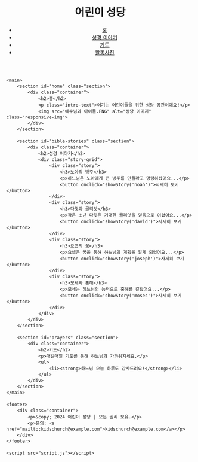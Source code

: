 <html lang="ko">
<head>
    <meta charset="UTF-8">
    <meta name="viewport" content="width=device-width, initial-scale=1.0">
    <meta name="description" content="어린이들을 위한 성당 공간입니다. 다양한 성경 이야기와 기도를 통해 하느님과 가까워지세요.">
    <title>어린이 성당</title>
    <link rel="stylesheet" href="styles.css">
    <link href="https://fonts.googleapis.com/css2?family=Gamja+Flower&display=swap" rel="stylesheet">
</head>
<body>
    <header>
        <div class="container">
            <h1>어린이 성당</h1>
            <nav>
                <ul>
                    <li><a href="#home">홈</a></li>
                    <li><a href="#bible-stories">성경 이야기</a></li>
                    <li><a href="#prayers">기도</a></li>
                    <li><a href="활동사진.html" target="_blank">활동사진</a></li>
                </ul>
            </nav>
        </div>
    </header>

    <main>
        <section id="home" class="section">
            <div class="container">
                <h2>홈</h2>
                <p class="intro-text">여기는 어린이들을 위한 성당 공간이에요!</p>
                <img src="예수님과 아이들.PNG" alt="성당 이미지" class="responsive-img">
            </div>
        </section>

        <section id="bible-stories" class="section">
            <div class="container">
                <h2>성경 이야기</h2>
                <div class="story-grid">
                    <div class="story">
                        <h3>노아의 방주</h3>
                        <p>하느님은 노아에게 큰 방주를 만들라고 명령하셨어요...</p>
                        <button onclick="showStory('noah')">자세히 보기</button>
                    </div>
                    <div class="story">
                        <h3>다윗과 골리앗</h3>
                        <p>작은 소년 다윗은 거대한 골리앗을 믿음으로 이겼어요...</p>
                        <button onclick="showStory('david')">자세히 보기</button>
                    </div>
                    <div class="story">
                        <h3>요셉의 꿈</h3>
                        <p>요셉은 꿈을 통해 하느님의 계획을 알게 되었어요...</p>
                        <button onclick="showStory('joseph')">자세히 보기</button>
                    </div>
                    <div class="story">
                        <h3>모세와 홍해</h3>
                        <p>모세는 하느님의 능력으로 홍해를 갈랐어요...</p>
                        <button onclick="showStory('moses')">자세히 보기</button>
                    </div>
                </div>
            </div>
        </section>

        <section id="prayers" class="section">
            <div class="container">
                <h2>기도</h2>
                <p>매일매일 기도를 통해 하느님과 가까워지세요.</p>
                <ul>
                    <li><strong>하느님 오늘 하루도 감사드려요!</strong></li>
                </ul>
            </div>
        </section>
    </main>

    <footer>
        <div class="container">
            <p>&copy; 2024 어린이 성당 | 모든 권리 보유.</p>
            <p>문의: <a href="mailto:kidschurch@example.com">kidschurch@example.com</a></p>
        </div>
    </footer>

    <script src="script.js"></script>
</body>
</html>
